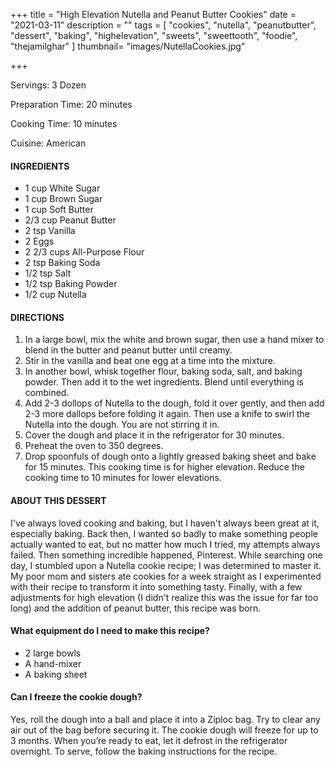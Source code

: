 +++
title = "High Elevation Nutella and Peanut Butter Cookies"
date = "2021-03-11"
description = ""
tags = [
    "cookies",
    "nutella",
    "peanutbutter",
    "dessert",
    "baking",
    "highelevation",
    "sweets", 
    "sweettooth", 
    "foodie",
    "thejamilghar"
]
thumbnail= "images/NutellaCookies.jpg"

+++

Servings: 3 Dozen <!--more-->

Preparation Time: 20 minutes

Cooking Time: 10 minutes 

Cuisine: American  

#### INGREDIENTS 

* 1 cup White Sugar
* 1 cup Brown Sugar
* 1 cup Soft Butter
* 2/3 cup Peanut Butter 
* 2 tsp Vanilla
* 2 Eggs
* 2 2/3 cups All-Purpose Flour
* 2 tsp Baking Soda
* 1/2 tsp Salt
* 1/2 tsp Baking Powder
* 1/2 cup Nutella 

#### DIRECTIONS 

1. In a large bowl, mix the white and brown sugar, then use a hand mixer to blend in the butter and peanut butter until creamy.  
2. Stir in the vanilla and beat one egg at a time into the mixture.
3. In another bowl, whisk together flour, baking soda, salt, and baking powder. Then add it to the wet ingredients. Blend until everything is combined. 
4. Add 2-3 dollops of Nutella to the dough, fold it over gently, and then add 2-3 more dallops before folding it again. Then use a knife to swirl the Nutella into the dough. You are not stirring it in. 
5. Cover the dough and place it in the refrigerator for 30 minutes. 
6. Preheat the oven to 350 degrees. 
7. Drop spoonfuls of dough onto a lightly greased baking sheet and bake for 15 minutes. This cooking time is for higher elevation. Reduce the cooking time to 10 minutes for lower elevations. 


#### ABOUT THIS DESSERT  

I've always loved cooking and baking, but I haven't always been great at it, especially baking. Back then, I wanted so badly to make something people actually wanted to eat, but no matter how much I tried, my attempts always failed. Then something incredible happened, Pinterest. While searching one day, I stumbled upon a Nutella cookie recipe; I was determined to master it. My poor mom and sisters ate cookies for a week straight as I experimented with their recipe to transform it into something tasty. Finally, with a few adjustments for high elevation (I didn't realize this was the issue for far too long) and the addition of peanut butter, this recipe was born. 

#### What equipment do I need to make this recipe?

* 2 large bowls 
* A hand-mixer 
* A baking sheet 

#### Can I freeze the cookie dough? 
Yes, roll the dough into a ball and place it into a Ziploc bag. Try to clear any air out of the bag before securing it. The cookie dough will freeze for up to 3 months. When you’re ready to eat, let it defrost in the refrigerator overnight. To serve, follow the baking instructions for the recipe. 
